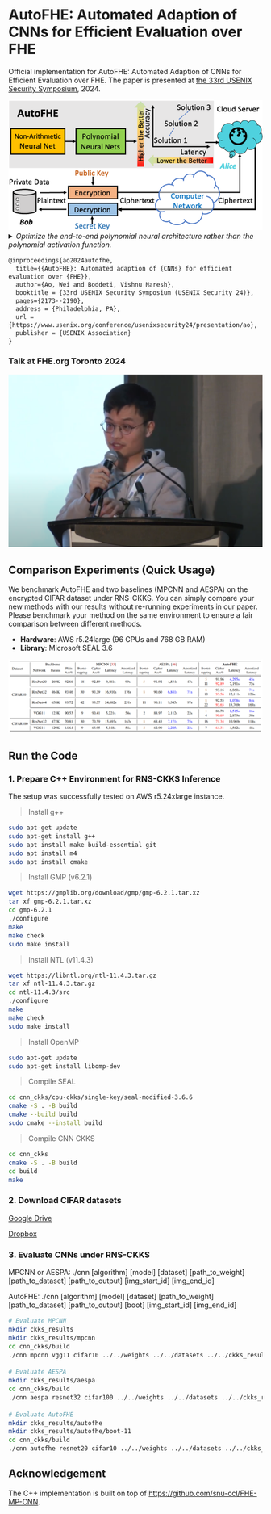 # AutoFHE: Automated Adaption of CNNs for Efficient Evaluation over FHE

Official implementation for AutoFHE: Automated Adaption of CNNs for Efficient Evaluation over FHE. The paper is presented at [the 33rd USENIX Security Symposium](https://www.usenix.org/conference/usenixsecurity24/presentation/ao), 2024.

<img src="assets/AutoFHE.png" style="zoom:130%;" />

<details>
<summary><i>Optimize the end-to-end polynomial neural architecture rather than the polynomial activation function.</i></summary> 
Secure inference of deep convolutional neural networks (CNNs) under RNS-CKKS involves polynomial approximation of unsupported non-linear activation functions. However, existing approaches have three main limitations: 1) <i>Inflexibility</i>: The polynomial approximation and associated homomorphic evaluation architecture are customized manually for each CNN architecture and do not generalize to other networks. 2) <i>Suboptimal Approximation</i>: Each activation function is approximated instead of the function represented by the CNN. 3) <i>Restricted Design</i>: Either high-degree or low-degree polynomial approximations are used. The former retains high accuracy but slows down inference due to bootstrapping operations, while the latter accelerates ciphertext inference but compromises accuracy. To address these limitations, we present AutoFHE, which automatically adapts standard CNNs for secure inference under RNS-CKKS. The key idea is to adopt layerwise mixed-degree polynomial activation functions, which are optimized jointly with the homomorphic evaluation architecture in terms of the placement of bootstrapping operations. The problem is modeled within a multi-objective optimization framework to maximize accuracy and minimize the number of bootstrapping operations. AutoFHE can be applied flexibly on any CNN architecture, and it provides diverse solutions that span the trade-off between accuracy and latency. Experimental evaluation over RNS-CKKS encrypted CIFAR datasets shows that AutoFHE accelerates secure inference by $1.32\times$ to $1.8\times$ compared to methods employing high-degree polynomials. It also improves accuracy by up to 2.56% compared to methods using low-degree polynomials. Lastly, AutoFHE accelerates inference and improves accuracy by $103\times$ and 3.46%, respectively, compared to CNNs under TFHE.
</details>

```angular2html
@inproceedings{ao2024autofhe,
  title={{AutoFHE}: Automated adaption of {CNNs} for efficient evaluation over {FHE}},
  author={Ao, Wei and Boddeti, Vishnu Naresh},
  booktitle = {33rd USENIX Security Symposium (USENIX Security 24)},
  pages={2173--2190}, 
  address = {Philadelphia, PA},
  url = {https://www.usenix.org/conference/usenixsecurity24/presentation/ao},
  publisher = {USENIX Association}
}
```

### Talk at FHE.org Toronto 2024

[<img src="assets/talk_FHEorg.png" alt="IMAGE ALT TEXT" style="zoom: 50%;" />](https://www.youtube.com/watch?v=5jzfeUlMPyM&list=PLnbmMskCVh1fZy00EZQnFSezctvwYmlRM&index=13 "[YouTube] AutoFHE Talk at FHE.org Toronto 2024")

## Comparison Experiments (Quick Usage)

We benchmark AutoFHE and two baselines (MPCNN and AESPA) on the encrypted CIFAR dataset under RNS-CKKS.  You can simply compare your new methods with our results without re-running experiments in our paper. Please benchmark your method on the same environment to ensure a fair comparison between different methods. 

- **Hardware**: AWS r5.24large (96 CPUs and 768 GB RAM)
- **Library**: Microsoft SEAL 3.6 

<img src="assets/result.png" style="zoom:80%;" />


## Run the Code

### 1. Prepare C++ Environment for RNS-CKKS Inference

The setup was successfully tested on AWS r5.24xlarge instance. 

> Install g++

```bash
sudo apt-get update
sudo apt-get install g++
sudo apt install make build-essential git
sudo apt install m4
sudo apt install cmake
```

> Install GMP (v6.2.1)

```bash
wget https://gmplib.org/download/gmp/gmp-6.2.1.tar.xz
tar xf gmp-6.2.1.tar.xz
cd gmp-6.2.1
./configure
make
make check
sudo make install
```

> Install NTL (v11.4.3)

```bash
wget https://libntl.org/ntl-11.4.3.tar.gz
tar xf ntl-11.4.3.tar.gz
cd ntl-11.4.3/src
./configure
make
make check
sudo make install
```

> Install OpenMP 

```bash
sudo apt-get update
sudo apt-get install libomp-dev
```

> Compile SEAL 

```bash
cd cnn_ckks/cpu-ckks/single-key/seal-modified-3.6.6
cmake -S . -B build
cmake --build build
sudo cmake --install build
```

> Compile CNN CKKS 

```bash
cd cnn_ckks
cmake -S . -B build
cd build
make
```

### 2. Download CIFAR datasets

[Google Drive](https://drive.google.com/drive/folders/1StqETo8HnDAsGa0Zqd5SrTJvCQmdxdWJ?usp=sharing)

[Dropbox](https://www.dropbox.com/scl/fo/fkk8iyawo13lnnjiigyar/AFM1pc-yYb2D7eYV8GTPPc4?rlkey=ypx5dailbgl3ndmc0aryxqv1m&st=1y56ma44&dl=0)

### 3. Evaluate CNNs under RNS-CKKS

MPCNN or AESPA: ./cnn [algorithm] [model] [dataset] [path_to_weight] [path_to_dataset] [path_to_output] [img_start_id] [img_end_id]

AutoFHE: ./cnn [algorithm] [model] [dataset] [path_to_weight] [path_to_dataset] [path_to_output] [boot] [img_start_id] [img_end_id]

```bash
# Evaluate MPCNN 
mkdir ckks_results
mkdir ckks_results/mpcnn
cd cnn_ckks/build
./cnn mpcnn vgg11 cifar10 ../../weights ../../datasets ../../ckks_results/mpcnn 0 96

# Evaluate AESPA 
mkdir ckks_results/aespa
cd cnn_ckks/build
./cnn aespa resnet32 cifar100 ../../weights ../../datasets ../../ckks_results/aespa 0 96

# Evaluate AutoFHE 
mkdir ckks_results/autofhe
mkdir ckks_results/autofhe/boot-11
cd cnn_ckks/build
./cnn autofhe resnet20 cifar10 ../../weights ../../datasets ../../ckks_results/autofhe 11 0 96
```

## Acknowledgement

The C++ implementation is built on top of https://github.com/snu-ccl/FHE-MP-CNN. 
